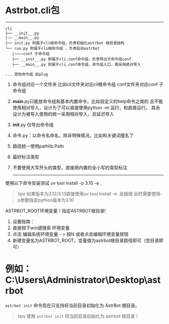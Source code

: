# Astrbot.cli包

---



```组织结构：
cli
├── __init__.py
|—— __main__.py 
├── init.py 附属于cli根命令组，负责初始化astrbot 根目录结构
└── run.py 附属于cli根命令组 ，负责启动astrbot
   |————conf 子命令组
   ├── __init__.py 附属于cli.conf命令组，负责导出子命令组conf
   ├── __main__.py 附属于cli.conf命令组，命令组入口，需采用绝对导入

... 其他命令组 如plug
```

1. 命令组对应一个文件夹
   比如cli文件夹对应cli根命令组
   conf文件夹对应conf 子命令组
2. __main__.py只能放命令组和基本内置命令，比如自定义的help命令之类的
   且不能使用相对导入，设计为了可以直接使用python -m 运行，和直接运行。
   其余设计为被导入使用的统一采用相对导入，且延迟导入
3. __init__.py 仅导出命令组
4. 命令.py：以命令名命名，除非特殊情况。比如和关键词撞名了
5. 路径统一使用pathlib.Path
6. 最好标注类型
7. 不要使用大写开头的类型，直接用内置的全小写的类型标注

   ---

使用以下命令安装测试
uv tool install -p 3.10 -e .

> tips
> 如果版本为3.12/3.13直接使用uv tool install -e .会报错
> 此时需要使用-p参数指定python版本为3.10

ASTRBOT_ROOT环境变量！指定ASTRBOT根目录!

1. 设置指南：
2. 直接按下win键搜索 环境变量
3. 点击 编辑系统环境变量 - > 按N 或者点击编辑环境变量按钮
4. 新建变量名为ASTRBOT_ROOT，变量值为astrbot根目录路径即可（空目录即可）

# 例如：C:\Users\Administrator\Desktop\astrbot

`astrbot init` 命令现在只支持将当前目录初始化为 AstrBot 根目录。

> tips
> 使用 `astrbot init` 将当前目录初始化为 astrbot 根目录！
